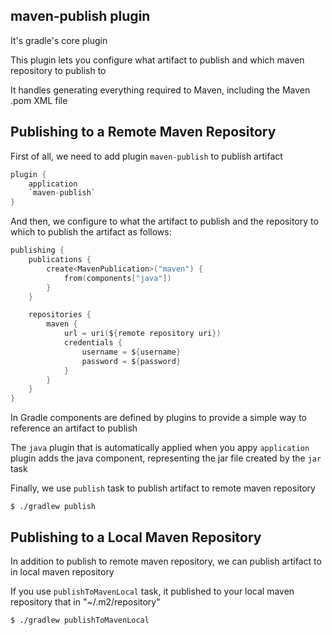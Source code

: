 ## maven-publish plugin

It's gradle's core plugin

This plugin lets you configure what artifact to publish and which maven repository to publish to

It handles generating everything required to Maven, including the Maven .pom XML file

## Publishing to a Remote Maven Repository

First of all, we need to add plugin `maven-publish` to publish artifact

```kotlin
plugin {
    application
    `maven-publish`
}
```

And then, we configure to what the artifact to publish and the repository to which to publish the artifact as follows:

```kotlin
publishing {
    publications {
        create<MavenPublication>("maven") {
            from(components["java"])
        }
    }

    repositories {
        maven {
            url = uri(${remote repository uri})
            credentials {
                username = ${username}
                password = ${password}
            }
        }
    }
}
```

In Gradle components are defined by plugins to provide a simple way to reference an artifact to publish

The `java` plugin that is automatically applied when you appy `application` plugin adds the java component, representing the jar file created by the `jar` task  

Finally, we use `publish` task to publish artifact to remote maven repository

```shell
$ ./gradlew publish
```

## Publishing to a Local Maven Repository

In addition to publish to remote maven repository, we can publish artifact to in local maven repository

If you use `publishToMavenLocal` task, it published to your local maven repository that in "~/.m2/repository"  

```shell
$ ./gradlew publishToMavenLocal
```

